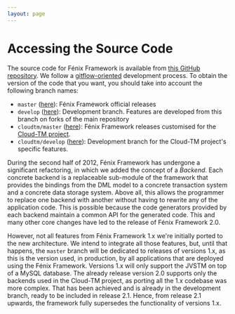 ```yaml
---
layout: page
---
```


# Accessing the Source Code

The source code for Fénix Framework is available from
[this GitHub repository](https://github.com/fenix-framework/fenix-framework/).
We follow a [gitflow-oriented][gitflow] development process. To obtain the
version of the code that you want, you should take into account the following
branch names:

  * `master` ([here][master-branch]): Fénix Framework official releases
  * `develop` ([here][develop-branch]): Development branch.  Features are
    developed from this branch on forks of the main repository
  * `cloudtm/master` ([here][cloudtm-master-branch]): Fénix Framework releases
    customised for the [Cloud-TM project](http://www.cloudtm.eu/).
  * `cloudtm/develop` ([here][cloudtm-develop-branch]): Development branch for
    the Cloud-TM project's specific features.

During the second half of 2012, Fénix Framework has undergone a significant
refactoring, in which we added the concept of a *Backend*.  Each concrete
backend is a replaceable sub-module of the framework that provides the
bindings from the DML model to a concrete transaction system and a concrete
data storage system.  Above all, this allows the programmer to replace one
backend with another without having to rewrite any of the application code.
This is possible because the code generators provided by each backend maintain
a common API for the generated code.  This and many other core changes have
led to the release of Fénix Framework 2.0.

However, not all features from Fénix Framework 1.x we're initially ported to the
new architecture.  We intend to integrate all those features, but, until that
happens, the `master` branch will be dedicated to releases of versions 1.x, as
this is the version used, in production, by all applications that are deployed
using the Fénix Framework.  Versions 1.x will only support the JVSTM on top of
a MySQL database.  The already release version 2.0 supports only the backends
used in the Cloud-TM project, as porting all the 1.x codebase was more
complex.  That has been achieved and is already in the development branch,
ready to be included in release 2.1.  Hence, from release 2.1 upwards, the
framework fully supersedes the functionality of versions 1.x.

[master-branch]: http://www.github.com/fenix-framework/fenix-framework
[develop-branch]: http://www.github.com/fenix-framework/fenix-framework/tree/develop
[cloudtm-master-branch]: http://www.github.com/fenix-framework/fenix-framework/tree/cloudtm/master
[cloudtm-develop-branch]: http://www.github.com/fenix-framework/fenix-framework/tree/cloudtm/develop
[gitflow]: http://nvie.com/posts/a-successful-git-branching-model
